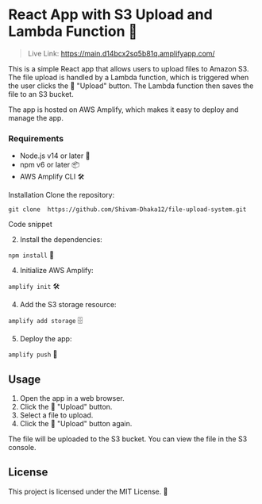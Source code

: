 # React App with S3 Upload and Lambda Function 🚀

>Live Link: https://main.d14bcx2sq5b81q.amplifyapp.com/

This is a simple React app that allows users to upload files to Amazon S3. The file upload is handled by a Lambda function, which is triggered when the user clicks the 📂 "Upload" button. The Lambda function then saves the file to an S3 bucket.

The app is hosted on AWS Amplify, which makes it easy to deploy and manage the app.

### Requirements
- Node.js v14 or later 🔌
- npm v6 or later 📦
- AWS Amplify CLI 🛠
  
Installation
Clone the repository:

`git clone  https://github.com/Shivam-Dhaka12/file-upload-system.git`

Code snippet

2. Install the dependencies:
   
`npm install` 🚀


4. Initialize AWS Amplify:

`amplify init` 🛠


4. Add the S3 storage resource:

`amplify add storage` 🗄️


5. Deploy the app:

`amplify push` 🚀


## Usage

1. Open the app in a web browser.
2. Click the 📂 "Upload" button.
3. Select a file to upload.
4. Click the 📂 "Upload" button again.

The file will be uploaded to the S3 bucket. You can view the file in the S3 console.

## License

This project is licensed under the MIT License. 📝


